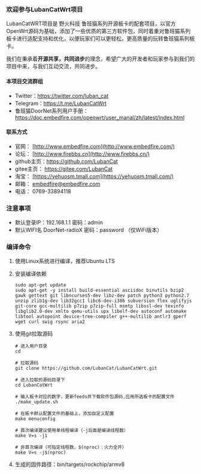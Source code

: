 ### 欢迎参与LubanCatWrt项目

LubanCatWRT项目是 野火科技 鲁班猫系列开源板卡的配套项目，以官方OpenWrt源码为基础，添加了一些优质的第三方软件包，同时着重对鲁班猫系列板卡进行适配支持和优化，以便玩家们可以更轻松，更高质量的玩转鲁班猫系列板卡。

我们在秉承着**开源共享，共同进步**的理念，希望广大的开发者和玩家参与到我们的项目中来，与我们互动交流，共同进步。

#### 本项目交流群组

- Twitter：https://twitter.com/luban_cat
- Telegram：https://t.me/LubanCatWrt
- 鲁班猫DoorNet系列用户手册：https://doc.embedfire.com/openwrt/user_manal/zh/latest/index.html

#### 联系方式

- 官网： [http://www.embedfire.com](http://www.embedfire.com/)
- 论坛： [http://www.firebbs.cn](http://www.firebbs.cn/)
- github主页：https://github.com/LubanCat
- gitee主页： https://gitee.com/LubanCat
- 淘宝： [https://yehuosm.tmall.com](https://yehuosm.tmall.com/)
- 邮箱： [embedfire@embedfire.com](mailto:embedfire@embedfire.com)
- 电话： 0769-33894118

### 注意事项

- 默认登录IP：192.168.1.1 	密码：admin
- 默认WIFI名 DoorNet-radioX    密码：password （仅WiFi版本）

### 编译命令

1. 使用Linux系统进行编译，推荐Ubuntu LTS

2. 安装编译依赖

   ```shell
   sudo apt-get update
   sudo apt-get -y install build-essential asciidoc binutils bzip2 gawk gettext git libncurses5-dev libz-dev patch python3 python2.7 unzip zlib1g-dev lib32gcc1 libc6-dev-i386 subversion flex uglifyjs git-core gcc-multilib p7zip p7zip-full msmtp libssl-dev texinfo libglib2.0-dev xmlto qemu-utils upx libelf-dev autoconf automake libtool autopoint device-tree-compiler g++-multilib antlr3 gperf wget curl swig rsync aria2
   ```

3. 使用git拉取源码

   ```shell
   # 进入用户目录
   cd

   # 拉取源码
   git clone https://github.com/LubanCat/LubanCatWrt.git

   # 进入拉取的源码目录下
   cd LubanCatWrt

   # 输入板卡对应的数字，更新feeds并下载软件包源码,应用所选板卡的配置文件
   ./make_update.sh

   # 在板卡默认配置文件的基础上，添加自定义配置
   make menuconfig

   # 首次编译建议使用单线程编译（-j后面是编译线程数）
   make V=s -j1

   # 非首次编译（可指定线程数，$(nproc)：火力全开）
   make V=s -j$(nproc)
   ```

4. 生成的固件路径：bin/targets/rockchip/armv8
